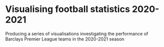 # Visualising football statistics 2020-2021
 Producing a series of visualisations investigating the performance of Barclays Premier League teams in the 2020-2021 season
